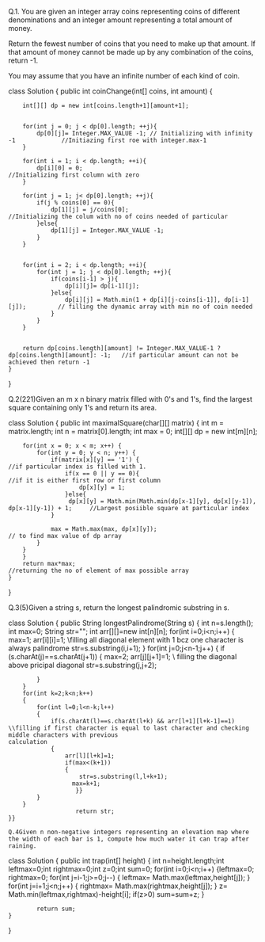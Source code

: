 Q.1. You are given an integer array coins representing coins of different denominations and an integer amount representing a total amount of money.

Return the fewest number of coins that you need to make up that amount. If that amount of money cannot be made up by any combination of the coins, return -1.

You may assume that you have an infinite number of each kind of coin.

class Solution {
    public int coinChange(int[] coins, int amount) {
        
        
        int[][] dp = new int[coins.length+1][amount+1];
        
        
        for(int j = 0; j < dp[0].length; ++j){
            dp[0][j]= Integer.MAX_VALUE -1; // Initializing with infinity -1             //Initiazing first roe with integer.max-1
        }
        
        for(int i = 1; i < dp.length; ++i){
            dp[i][0] = 0;                                                                 //Initializing first column with zero
        }
        
        for(int j = 1; j< dp[0].length; ++j){
            if(j % coins[0] == 0){
                dp[1][j] = j/coins[0];                                                    //Initializing the colum with no of coins needed of particular
            }else{
                dp[1][j] = Integer.MAX_VALUE -1;
            }
        }
        
        
        for(int i = 2; i < dp.length; ++i){
            for(int j = 1; j < dp[0].length; ++j){
                if(coins[i-1] > j){
                    dp[i][j]= dp[i-1][j];
                }else{
                    dp[i][j] = Math.min(1 + dp[i][j-coins[i-1]], dp[i-1][j]);         // filling the dynamic array with min no of coin needed
                }
            }
        }
        
        
        return dp[coins.length][amount] != Integer.MAX_VALUE-1 ? dp[coins.length][amount]: -1;   //if particular amount can not be achieved then return -1
    }
}



Q.2(221)Given an m x n binary matrix filled with 0's and 1's, find the largest square containing only 1's and return its area.

class Solution {
    public int maximalSquare(char[][] matrix) {
        int m = matrix.length;
        int n = matrix[0].length;
        int max = 0;
        int[][] dp = new int[m][n];
        
        for(int x = 0; x < m; x++) {
            for(int y = 0; y < n; y++) {
                if(matrix[x][y] == '1') {                                                        //if particular index is filled with 1.
                    if(x == 0 || y == 0){                                                        //if it is either first row or first column
                        dp[x][y] = 1;
                    }else{
                     dp[x][y] = Math.min(Math.min(dp[x-1][y], dp[x][y-1]), dp[x-1][y-1]) + 1;     //Largest posiible square at particular index
                }
                
                max = Math.max(max, dp[x][y]);                                                   // to find max value of dp array
            }  
        }
        }
        return max*max;                                                                        //returning the no of element of max possible array
    }
}



Q.3(5)Given a string s, return the longest palindromic substring in s.

class Solution {
    public String longestPalindrome(String s) {
        int n=s.length(); int max=0; String str="";
        int arr[][]=new int[n][n];
        for(int i=0;i<n;i++)
        {
            max=1;
            arr[i][i]=1;                                           \\filling all diagonal element with 1 bcz one character is always palindrome
            str=s.substring(i,i+1);
        }
        for(int j=0;j<n-1;j++)
        {
            if (s.charAt(j)==s.charAt(j+1))
            {
                max=2;
                arr[j][j+1]=1;                                     \\ filling the diagonal above pricipal diagonal
                str=s.substring(j,j+2);
                
            }
        }
        for(int k=2;k<n;k++)
        {
            for(int l=0;l<n-k;l++)
            {
                if(s.charAt(l)==s.charAt(l+k) && arr[l+1][l+k-1]==1)     \\filling if first character is equal to last character and checking middle characters with previous                                                                                    calculation
                {
                    arr[l][l+k]=1;
                    if(max<(k+1))
                    {
                        str=s.substring(l,l+k+1);
                      max=k+1;
                       }}
            }
        }
                       return str;
    }}
    
    Q.4Given n non-negative integers representing an elevation map where the width of each bar is 1, compute how much water it can trap after raining.

 class Solution {
    public int trap(int[] height) {
       int n=height.length;int leftmax=0;int rightmax=0;int z=0;int sum=0;
        for(int i=0;i<n;i++)
        {leftmax=0; rightmax=0;
            for(int j=i-1;j>=0;j--)
            {
               leftmax= Math.max(leftmax,height[j]);
            }
            for(int j=i+1;j<n;j++)
            {
               rightmax= Math.max(rightmax,height[j]);
            }
           z= Math.min(leftmax,rightmax)-height[i];
           if(z>0)
                sum=sum+z;
        }
        		
		    return sum;
    }
}
